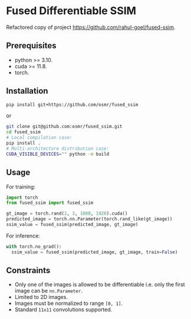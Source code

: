 # Fused Differentiable SSIM

Refactored copy of project https://github.com/rahul-goel/fused-ssim.

## Prerequisites

- python >= 3.10.
- cuda >= 11.8.
- torch.


## Installation

```bash
pip install git+https://github.com/osmr/fused_ssim
```
or
```bash
git clone git@github.com:osmr/fused_ssim.git
cd fused_ssim
# Local compilation case:
pip install .
# Multi-architecture distribution case:
CUDA_VISIBLE_DEVICES="" python -m build
```

## Usage

For training:
```python
import torch
from fused_ssim import fused_ssim

gt_image = torch.rand(2, 3, 1080, 1920).cuda()
predicted_image = torch.nn.Parameter(torch.rand_like(gt_image))
ssim_value = fused_ssim(predicted_image, gt_image)
```

For inference:
```python
with torch.no_grad():
  ssim_value = fused_ssim(predicted_image, gt_image, train=False)
```

## Constraints

- Only one of the images is allowed to be differentiable i.e. only the first image can be `nn.Parameter`.
- Limited to 2D images.
- Images must be normalized to range `[0, 1]`.
- Standard `11x11` convolutions supported.
